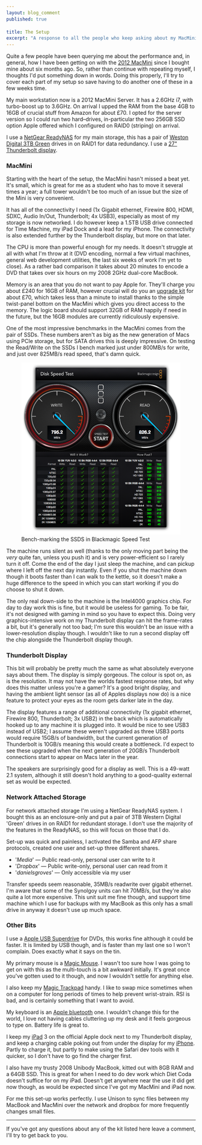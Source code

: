 ```yaml
---
layout: blog_comment
published: true

title: The Setup
excerpt: "A response to all the people who keep asking about my MacMini, and other kit"
---
```


Quite a few people have been querying me about the performance and, in general, how I have been getting on with the [2012 MacMini][mac-mini] since I bought mine about six months ago. So, rather than continue with repeating myself, I thoughts I'd put something down in words. Doing this properly, I'll try to cover each part of my setup so save having to do another one of these in a few weeks time. 

My main workstation now is a 2012 MacMini Server. It has a 2.6GHz i7, with turbo-boost up to 3.6GHz. On arrival I upped the RAM from the base 4GB to 16GB of crucial stuff from Amazon for about £70. I opted for the server version so I could run two hard–drives, in-particular the two 256GB SSD option Apple offered which I configured on RAID0 (striping) on arrival. 

I use a [NetGear ReadyNAS][readynas] for my main storage, this has a pair of [Weston Digital 3TB Green][wd-green] drives in on RAID1 for data redundancy. I use a [27" Thunderbolt display][thunderbolt]. 

### MacMini

Starting with the heart of the setup, the MacMini hasn't missed a beat yet. It's small, which is great for me as a student who has to move it several times a year; a full tower wouldn't be too much of an issue but the size of the Mini is very convenient. 

It has all of the connectivity I need (1x Gigabit ethernet, Firewire 800, HDMI, SDXC, Audio In/Out, Thunderbolt; 4x USB3), especially as most of my storage is now networked. I do however keep a 1.5TB USB drive connected for Time Machine, my iPad Dock and a lead for my iPhone. The connectivity is also extended further by the Thunderbolt display, but more on that later. 

The CPU is more than powerful enough for my needs. It doesn't struggle at all  with what I'm throw at it (DVD encoding, normal a few virtual machines, general web development utilities, the last six weeks of work I'm yet to close). As a rather bad comparison it takes about 20 minutes to encode a DVD that takes over six hours on my 2008 2GHz dual-core MacBook. 

Memory is an area that you do not want to pay Apple for. They'll charge you about £240 for 16GB of RAM, however crucial will do you an [upgrade kit][ram-upgrade] for about £70, which takes less than a minute to install thanks to the simple twist-panel bottom on the MacMini which gives you direct access to the memory. The logic board should support 32GB of RAM happily if need in the future, but the 16GB modules are currently ridiculously expensive. 

One of the most impressive benchmarks in the MacMini comes from the pair of SSDs. These numbers aren't as big as the new generation of Macs using PCIe storage, but for SATA drives this is deeply impressive. On testing the Read/Write on the SSDs I bench marked just under 800MB/s for write, and just over 825MB/s read speed, that's damn quick. 

<figure>
	<img src="/assets/images/blog/2013-07-17-the-setup/ssd-bench.png" alt="SSDs bench-marking 795.2MB/s write and 826.2MB/s read" />
	<figcaption>
		Bench-marking the SSDS in Blackmagic Speed Test
	</figcaption>
</figure>

The machine runs silent as well (thanks to the only moving part being the *very* quite fan, unless you push it) and is very power-efficient so I rarely turn it off. Come the end of the day I just sleep the machine, and can pickup where I left off the next day instantly. Even if you shut the machine down though it boots faster than I can walk to the kettle, so it doesn't make a huge difference to the speed in which you can start working if you do choose to shut it down. 

The only real down-side to the machine is the Intel4000 graphics chip. For day to day work this is fine, but it would be useless for gaming. To be fair, it's not designed with gaming in mind so you have to expect this. Doing very graphics-intensive work on my Thunderbolt display can hit the frame-rates a bit, but it's generally not too bad; I'm sure this wouldn't be an issue with a lower-resolution display though. I wouldn't like to run a second display off the chip alongside the Thunderbolt display though. 

### Thunderbolt Display

This bit will probably be pretty much the same as what absolutely everyone says about them. The display is simply gorgeous. The colour is spot on, as is the resolution. It may not have the worlds fastest response rates, but why does this matter unless you're a gamer?  It's a good bright display, and having the ambient light sensor (as all of Apples displays now do) is a nice feature to protect your eyes as the room gets darker late in the day. 

The display features a range of additional connectivity (1x gigabit ethernet, Firewire 800, Thunderbolt; 3x USB2) in the back which is automatically hooked up to any machine it is plugged into. It would be nice to see USB3 instead of USB2; I assume these weren't upgraded as three USB3 ports would require 15GB/s of bandwidth, but the current generation of Thunderbolt is 10GB/s meaning this would create a bottleneck. I'd expect to see these upgraded when the next generation of 20GB/s Thunderbolt connections start to appear on Macs later in the year. 

The speakers are surprisingly good for a display as well. This is a 49-watt 2.1 system, although it still doesn't hold anything to a good-quality external set as would be expected. 

### Network Attached Storage

For network attached storage I'm using a NetGear ReadyNAS system. I bought this as an enclosure-only and put a pair of 3TB Western Digital 'Green' drives in on RAID1 for redundant storage. I don't use the majority of the features in the ReadyNAS, so this will focus on those that I do. 

Set-up was quick and painless, I activated the Samba and AFP share protocols, created one user and set-up three different shares. 

- '*Media*' — Public read-only, personal user can write to it
- '*Dropbox*' — Public write-only, personal user can read from it
- '*danielsgroves*' — Only accessible via my user

Transfer speeds seem reasonable, 35MB/s readwrite over gigabit ethernet. I'm aware that some of the Synolgoy  units can hit 70MB/s, but they're also quite a lot more expensive. This unit suit me fine though, and support time machine which I use for backups with my MacBook as this only has a small drive in anyway it doesn't use up much space. 

### Other Bits

I use a [Apple USB Superdrive][superdrive] for DVDs, this works fine although it could be faster. It is limited by USB though, and is faster than my last one so I won't complain. Does exactly what it says on the tin. 

My primary mouse is a [Magic Mouse][magic-mouse]. I wasn't too sure how I was going to get on with this as the multi-touch is a bit awkward initially. It's great once you've gotten used to it though, and now I wouldn't settle for anything else. 

I also keep my [Magic Trackpad][magic-trackpad] handy. I like to swap mice sometimes when on a computer for long periods of times to help prevent wrist-strain. RSI is bad, and is certainly something that I want to avoid. 

My keyboard is an [Apple bluetooth][keyboard] one. I wouldn't change this for the world, I love not having cables cluttering up my desk and it feels gorgeous to type on.  Battery life is great to. 

I keep my [iPad][ipad] 3 on the official Apple dock next to my Thunderbolt display, and keep a charging cable poking out from under the display for my [iPhone][iphone]. Partly to charge it, but partly to make using the Safari dev tools with it quicker, so I don't have to go find the charger first. 

I also have my trusty 2008 Unibody MacBook, kitted out with 8GB RAM and a 64GB SSD. This is great for when I need to do dev work which Diet Coda doesn't suffice for on my iPad. Doesn't get anywhere near the use it did get now though, as would be expected since I've got my MacMini and iPad now. 

For me this set-up works perfectly. I use Unison to sync files between my MacBook and MacMini over the network and dropbox for more frequently changes small files. 

---

If you've got any questions about any of the kit listed here leave a comment, I'll try to get back to you. 

[mac-mini]: http://www.apple.com/uk/mac-mini/server/ "MacMini Server"
[wd-green]: http://www.ebuyer.com/260668-wd-3tb-green-desktop-drive-wd30ezrx "WD Caviar Green 3TB"
[readynas]: http://www.amazon.co.uk/Netgear-ReadyNAS-Desktop-Network-Storage/dp/B00620CKD2/ "ReadyNas Duo v2 on Amazon"
[thunderbolt]: http://www.apple.com/uk/displays/ "Apple Thunderbolt Display"
[superdrive]: http://store.apple.com/uk/product/MD564ZM/A/apple-usb-superdrive "Apple USB Superdrive"
[magic-mouse]: http://www.apple.com/uk/magicmouse/ "Apple Magic Mouse"
[magic-trackpad]: http://www.apple.com/uk/magictrackpad/ "Apple Magic Trackpad"
[ipad]: http://www.apple.com/uk/ipad/ "Apple iPad"
[iphone]: http://www.apple.com/uk/iphone/ "Apple iPhone"
[keyboard]: http://www.apple.com/uk/keyboard/ "Apple wireless keyabord"
[ram-upgrade]: http://www.amazon.co.uk/Crucial-memory-PC3-12800-1600MHz-Macbook/dp/B008LXX9OC "16GB DDR3 RAM"